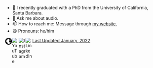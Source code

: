 - 🔭 I recently graduated with a PhD from the University of California, Santa Barbara.
- 💬 Ask me about audio.
- 📫 How to reach me: Message through [my website.][website]
- 😄 Pronouns: he/him


[<img align="left" alt="stewartengart.com" width="22px" src="https://raw.githubusercontent.com/iconic/open-iconic/master/svg/globe.svg" />][website]
[<img align="left" alt="YouTube" width="22px" src="https://cdn.jsdelivr.net/npm/simple-icons@v3/icons/youtube.svg" />][youtube]
[<img align="left" alt="Instagram" width="22px" src="https://cdn.jsdelivr.net/npm/simple-icons@v3/icons/instagram.svg" />][instagram]
[<img align="left" alt="LinkedIn" width="22px" src="https://cdn.jsdelivr.net/npm/simple-icons@v3/icons/linkedin.svg" />][linkedin]

[Last Updated January, 2022](https://en.wikipedia.org/wiki/Portal:Current_events/January_2022)

[website]: http://uisounddesign.com
[youtube]: https://www.youtube.com/user/0B0a0c0h0
[instagram]: https://instagram.com/engartst
[linkedin]: https://www.linkedin.com/in/stewartengart/
